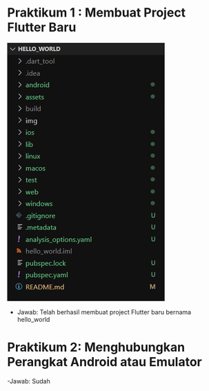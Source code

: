 # Praktikum 1 : Membuat Project Flutter Baru

<img src="img/output1.png">

- Jawab: Telah berhasil membuat project Flutter baru bernama hello_world

# Praktikum 2: Menghubungkan Perangkat Android atau Emulator

-Jawab: Sudah
